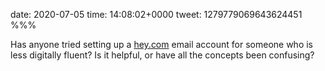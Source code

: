 date: 2020-07-05
time: 14:08:02+0000
tweet: 1279779069643624451
%%%

Has anyone tried setting up a [hey.com](http://hey.com) email account for someone who is less digitally fluent? Is it helpful, or have all the concepts been confusing?
